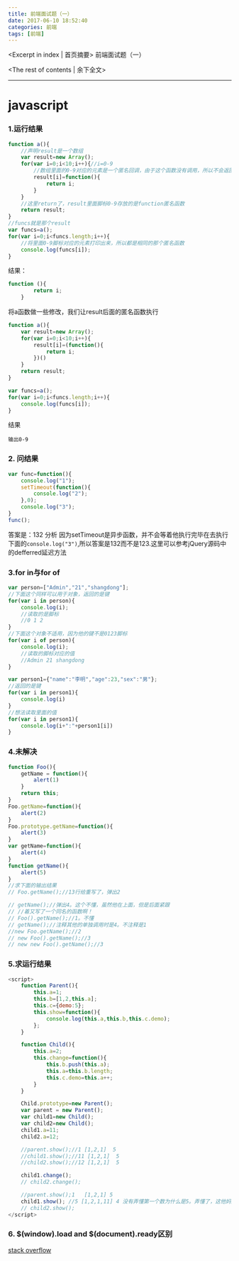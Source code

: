 ```yaml
---
title: 前端面试题（一）
date: 2017-06-10 18:52:40
categories: 前端
tags: [前端]
---
```

<Excerpt in index | 首页摘要> 
前端面试题（一）
<!-- more -->
<The rest of contents | 余下全文>

-----
# javascript
### 1.运行结果
```javascript
function a(){
    //声明result是一个数组
    var result=new Array();
    for(var i=0;i<10;i++){//i=0-9
        //数组里面的0-9对应的元素是一个匿名回调，由于这个函数没有调用，所以不会返回里面的i值
        result[i]=function(){
            return i;
        }
    }
    //这里return了，result里面脚标0-9存放的是function匿名函数
    return result;
}
//funcs就是那个result
var funcs=a();
for(var i=0;i<funcs.length;i++){
    //将里面0-9脚标对应的元素打印出来，所以都是相同的那个匿名函数
    console.log(funcs[i]);
}
```
结果：
```javascript
function (){
        return i;
    }
```
将a函数做一些修改，我们让result后面的匿名函数执行
```javascript
function a(){
    var result=new Array();
    for(var i=0;i<10;i++){
        result[i]=(function(){
            return i;
        })()
    }
    return result;
}

var funcs=a();
for(var i=0;i<funcs.length;i++){
    console.log(funcs[i]);
}
```
结果
```
输出0-9
```

### 2. 问结果
```javascript
var func=function(){
    console.log("1");
    setTimeout(function(){
        console.log("2");
    },0);
    console.log("3");
}
func();
```
答案是：132
分析
因为setTimeout是异步函数，并不会等着他执行完毕在去执行下面的`console.log("3")`,所以答案是132而不是123.这里可以参考jQuery源码中的defferred延迟方法

### 3.for in与for of
```javascript
var person=["Admin","21","shangdong"];
//下面这个同样可以用于对象，返回的是键
for(var i in person){
    console.log(i);
    //读取的是脚标
    //0 1 2
}
//下面这个对象不适用，因为他的键不是0123脚标
for(var i of person){
    console.log(i);
    //读取的脚标对应的值
    //Admin 21 shangdong
}

var person1={"name":"李明","age":23,"sex":"男"};
//返回的是键
for(var i in person1){
    console.log(i)
}
//想法读取里面的值
for(var i in person1){
    console.log(i+":"+person1[i])
}
```

### 4.未解决
```javascript
function Foo(){
    getName = function(){
        alert(1)
    }
    return this;
}
Foo.getName=function(){
    alert(2)
}
Foo.prototype.getName=function(){
    alert(3)
}
var getName=function(){
    alert(4)
}
function getName(){
    alert(5)
}
//求下面的输出结果
// Foo.getName();//13行给重写了，弹出2

// getName();//弹出4。这个不懂，虽然他在上面，但是后面紧跟
// //着又写了一个同名的函数啊！
// Foo().getName();//1。不懂
// getName();//注释其他的单独调用时是4。不注释是1
//new Foo.getName();//2
// new Foo().getName();//3
// new new Foo().getName();//3
```

### 5.求运行结果
```javascript
<script>
    function Parent(){
        this.a=1;
        this.b=[1,2,this.a];
        this.c={demo:5};
        this.show=function(){
            console.log(this.a,this.b,this.c.demo);
        };
    }

    function Child(){
        this.a=2;
        this.change=function(){
            this.b.push(this.a);
            this.a=this.b.length;
            this.c.demo=this.a++;
        }
    }

    Child.prototype=new Parent();
    var parent = new Parent();
    var child1=new Child();
    var child2=new Child();
    child1.a=11;
    child2.a=12;

    //parent.show();//1 [1,2,1]  5
    //child1.show();//11 [1,2,1]  5
    //child2.show();//12 [1,2,1]  5

    child1.change();
    // child2.change();

    //parent.show();1   [1,2,1] 5
    child1.show(); //5 [1,2,1,11] 4 没有弄懂第一个数为什么是5。弄懂了，这他妈是个陷阱，注意代码this.c.demo=this.a++,赋值以后，自己也加了1
    // child2.show();
</script>
```

### 6. $(window).load and $(document).ready区别

[stack overflow](https://stackoverflow.com/questions/5182016/what-is-the-difference-between-window-load-and-document-ready)